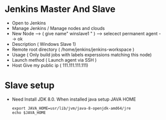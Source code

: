 # Jenkins Master And Slave

- Open to Jenkins
- Manage Jenkins / Manage nodes and clouds
- New Node --> ( give name" winslave1 " ) --> selecect permanent agent --> ok
- Description ( Windows Slave 1)
- Remote root directory ( /home/jenkins/jenkins-workspace )
- Usage ( Only build jobs with labels experssions matching this node)
- Launch method ( Launch agent via SSH )
- Host Give my public ip ( 111.111.111.111)

# Slave setup

- Need Install JDK 8.0. When installed java setup JAVA HOME

      export JAVA_HOME=usr/lib/jvm/java-8-openjdk-amd64/jre
      echo $JAVA_HOME



    

